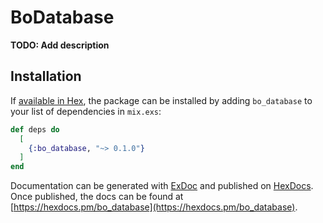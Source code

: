 # BoDatabase

**TODO: Add description**

## Installation

If [available in Hex](https://hex.pm/docs/publish), the package can be installed
by adding `bo_database` to your list of dependencies in `mix.exs`:

```elixir
def deps do
  [
    {:bo_database, "~> 0.1.0"}
  ]
end
```

Documentation can be generated with [ExDoc](https://github.com/elixir-lang/ex_doc)
and published on [HexDocs](https://hexdocs.pm). Once published, the docs can
be found at [https://hexdocs.pm/bo_database](https://hexdocs.pm/bo_database).


